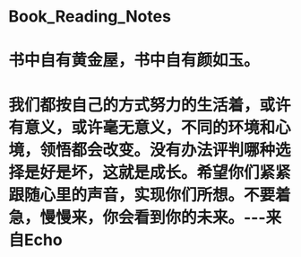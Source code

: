 # Book_Reading_Notes

# 书中自有黄金屋，书中自有颜如玉。

# 我们都按自己的方式努力的生活着，或许有意义，或许毫无意义，不同的环境和心境，领悟都会改变。没有办法评判哪种选择是好是坏，这就是成长。希望你们紧紧跟随心里的声音，实现你们所想。不要着急，慢慢来，你会看到你的未来。---来自Echo
